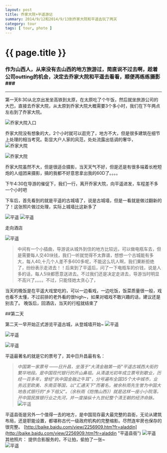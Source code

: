 ```yaml
---
layout: post
title: 乔家大院+平遥游记
summary: 2014/9/12和2014/9/13到乔家大院和平遥去玩了两天
category: tour
tags: [ tour, photo ]
---
```


{{ page.title }}
================

### 作为山西人，从来没有去山西的地方旅游过，简直说不过去啊，趁着公司outting的机会，决定去乔家大院和平遥去看看，顺便再练练摄影###
---------------
 
第一天8:30从北京出发坐高铁到太原，在太原吃了个午饭，然后就坐旅游公司的大巴，直接去乔家大院，从太原到乔家大院大概需要3个多小时，我们在下午两点左右到了乔家大院。

![乔家大院入口](http://c.hiphotos.bdimg.com/album/s%3D550%3Bq%3D90%3Bc%3Dxiangce%2C100%2C100/sign=458d4f988126cffc6d2abfb7893a3bad/42a98226cffc1e17784ab5304990f603738de93e.jpg?referer=9011fee2542c11df87c68b1357d4&x=.jpg)

乔家大院没有想象的大，2个小时就可以逛完了，地方不大，但是很多建筑在细节上处理的相当考究。彰显大户人家的风范，处处流露出低调的奢华，  
![乔家大院](http://g.hiphotos.bdimg.com/album/s%3D550%3Bq%3D90%3Bc%3Dxiangce%2C100%2C100/sign=26851301ea24b899da3c793d5e3d6ca8/1e30e924b899a90142b562371e950a7b0208f52a.jpg?referer=d97777fa0946f21f90236a6333e8&x=.jpg)

![乔家大院](http://c.hiphotos.bdimg.com/album/s%3D550%3Bq%3D90%3Bc%3Dxiangce%2C100%2C100/sign=4becbfef9f82d158bf8259b4b03168e5/b2de9c82d158ccbff6648c3b1ad8bc3eb03541d2.jpg?referer=08a0dab9d73f87948ae87c1eafb0&x=.jpg)

乔家大院虽然不大，但是很适合摄影，当天天气不好，但是还是有很多端着长枪短炮的人组团来摄影，搞的我都不好意思拿出我的60D了。。。。

下午4:30在导游的催促下，我们一行，离开乔家大院，向平遥进发，车程差不多一个小时吧

下车后，首先看到的就是平遥的古城墙了，说是古城墙，但是一看就是做过翻新的了！这张照片做过处理，实际上城墙比这新多了

![平遥](http://e.hiphotos.bdimg.com/album/s%3D550%3Bq%3D90%3Bc%3Dxiangce%2C100%2C100/sign=7abb11a4097b020808c93fe452e283ee/1c950a7b02087bf41e6c6ee8f1d3572c11dfcf2a.jpg?referer=e29967510f338744c5d21b4c29e8&x=.jpg)
![平遥](http://h.hiphotos.bdimg.com/album/s%3D550%3Bq%3D90%3Bc%3Dxiangce%2C100%2C100/sign=b8ffe7c9194c510faac4e21f50625410/eaf81a4c510fd9f9e8916c68262dd42a2834a428.jpg?referer=0e16c7de75094b3682852fdd04e6&x=.jpg)

走向酒店

![平遥](http://h.hiphotos.bdimg.com/album/s%3D550%3Bq%3D90%3Bc%3Dxiangce%2C100%2C100/sign=049ff7c3b1119313c343ffb555037dea/faf2b2119313b07e9d5c69090fd7912396dd8cc9.jpg?referer=c7337af7a4efce1bb33cfcfaecc7&x=.jpg)

> 中间有一个小插曲，导游说从城外到住的地方比较远，可以做电瓶车去，但是需要每人交40块钱，我们一听就觉得不太靠谱，想想一个古城能有多大，每人40,十几个人差不多600多呢，不能这么坑人啊，我们果断拒绝了，纷纷表示走进去！！后来到了平遥后，问了一下电瓶车的价钱，说是人多的话，每人5块都愿意送进去。不过我们还是决定走进去，导游当时明显不高兴了。。。。不过，只能怪她太贪心了，

当天的晚饭是在平遥大戏堂吃的，可以一边看戏，一边吃饭，饭菜质量很一般，戏也看不太懂，不过前排的老外看的很high~，如果对唱戏不敢兴趣的话，建议还是别去了。
晚饭后，回酒店，当天的行程就结束了

##第二天

第二天一早开始正式游览平遥古城，从登城墙开始~
![平遥](http://f.hiphotos.bdimg.com/album/s%3D550%3Bq%3D90%3Bc%3Dxiangce%2C100%2C100/sign=420375000955b31998f982707392f31b/78310a55b319ebc45a854f988126cffc1e171635.jpg?referer=f055064a01087bf424fb63d952ec&x=.jpg)

![平遥](http://f.hiphotos.bdimg.com/album/s%3D550%3Bq%3D90%3Bc%3Dxiangce%2C100%2C100/sign=ce1170e88e1001e94a3c140a88350ad1/7dd98d1001e939014ce2b43f78ec54e737d196ca.jpg?referer=24890512de54564ebc72d009d2c8&x=.jpg)

![平遥](http://h.hiphotos.bdimg.com/album/s%3D550%3Bq%3D90%3Bc%3Dxiangce%2C100%2C100/sign=b8ffe7c9194c510faac4e21f50625410/eaf81a4c510fd9f9e8916c68262dd42a2834a428.jpg?referer=0e16c7de75094b3682852fdd04e6&x=.jpg)

平遥最著名的就是它的票号了，其中日升昌最有名：  
> *中国第一家票号 ——日升昌，坐落于“大清金融第一街”平遥古城西大街的繁华地段。是中国现代银行的开山鼻祖。从清道光初年成立票号到歇业，历经一百多年，曾经“执中国金融之牛耳”，分号遍布全国35个大中城市，业务远至欧美、东南亚等国，以“汇通天下”而著名，被余秋雨先生誉为中国大地各式银行的“乡下祖父”。（余秋雨《抱愧山西》）就是这样一座小小院落，开中国民族银行业之先河，并一度操纵十九世纪整个清王朝的经济命脉。*  
![平遥](http://d.hiphotos.bdimg.com/album/s%3D550%3Bq%3D90%3Bc%3Dxiangce%2C100%2C100/sign=d96f46dc2d738bd4c021b23491b0f6eb/4bed2e738bd4b31c84daadba84d6277f9f2ff8c8.jpg?referer=b1204f276e224f4a0e8e472338c6&x=.jpg)

平遥县衙是另外一个值得一去的地方，是中国现存最大最完整的县衙，无论从建筑布局，还是职能设置，都堪称古代一级政府机构的完整缩影。尽然连牢房也保存的很完整。
[http://baike.baidu.com/view/2256909.htm?fr=aladdin](http://baike.baidu.com/view/2256909.htm?fr=aladdin "平遥县衙")
![平遥](http://b.hiphotos.bdimg.com/album/s%3D550%3Bq%3D90%3Bc%3Dxiangce%2C100%2C100/sign=0be7dd38b0de9c82a265f98a5cbaf137/d009b3de9c82d158550060b0830a19d8bc3e4234.jpg?referer=65bc9e74d588d43fa9bea5c2aeea&x=.jpg)  
其他照片：
提供合影服务的，不让拍，偷拍了一张~  
![平遥](http://d.hiphotos.bdimg.com/album/s%3D550%3Bq%3D90%3Bc%3Dxiangce%2C100%2C100/sign=d473031541a7d933bba8e4769d70a02e/0e2442a7d933c8950a83a17ad21373f082020035.jpg?referer=017446dc2d738bd49d36860160ec&x=.jpg)